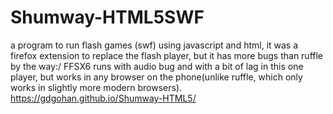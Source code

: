 # Shumway-HTML5SWF

a program to run flash games (swf) using javascript and html, 
it was a firefox extension to replace the flash player, 
but it has more bugs than ruffle by the way:/ 
FFSX6 runs with audio bug and with a bit of lag in this one player, 
but works in any browser on the phone(unlike ruffle, which only works in slightly more modern browsers).
https://gdgohan.github.io/Shumway-HTML5/
